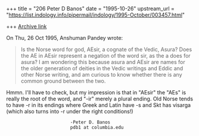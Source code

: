 +++
title = "206 Peter D Banos"
date = "1995-10-26"
upstream_url = "https://list.indology.info/pipermail/indology/1995-October/003457.html"

+++
[Archive link](https://list.indology.info/pipermail/indology/1995-October/003457.html)

On Thu, 26 Oct 1995, Anshuman Pandey wrote:

> Is the Norse word for god, AEsir, a cognate of the Vedic, Asura? Does 
> the AE in AEsir represent a negation of the word sir, as the a does for 
> asura? I am wondering this because asura and AEsir are names for the 
> older generation of deities in the Vedic writings and Eddic and other 
> Norse writing, and am curious to know whether there is any common ground 
> between the two.

Hmmn.
I'll have to check, but my impression is that in "AEsir" the 
"AEs" is really the root of the word, and "-ir" merely a plural ending.
Old Norse tends to have -r in its endings where Greek and Latin have -s 
and Skt has visarga (which also turns into -r under the right conditions!)

							-Peter D. Banos
							pdb1 at columbia.edu





